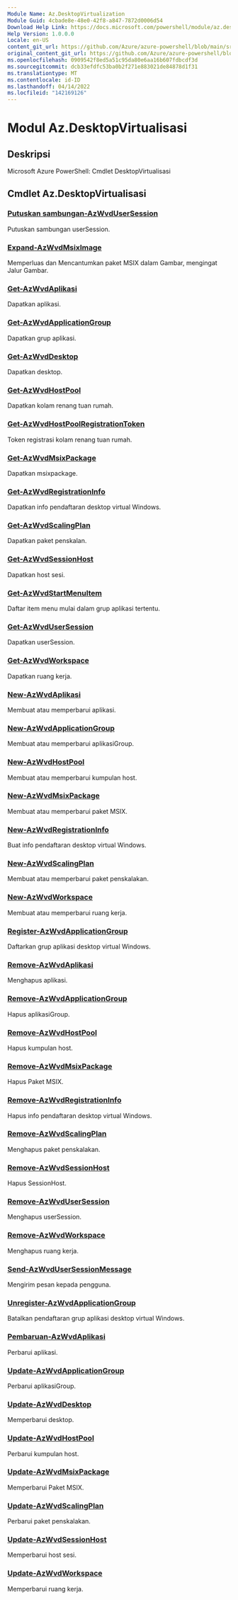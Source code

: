 ```yaml
---
Module Name: Az.DesktopVirtualization
Module Guid: 4cbade8e-48e0-42f8-a847-7872d0006d54
Download Help Link: https://docs.microsoft.com/powershell/module/az.desktopvirtualization
Help Version: 1.0.0.0
Locale: en-US
content_git_url: https://github.com/Azure/azure-powershell/blob/main/src/DesktopVirtualization/help/Az.DesktopVirtualization.md
original_content_git_url: https://github.com/Azure/azure-powershell/blob/main/src/DesktopVirtualization/help/Az.DesktopVirtualization.md
ms.openlocfilehash: 0909542f8ed5a51c95da80e6aa16b607fdbcdf3d
ms.sourcegitcommit: dcb33efdfc53ba0b2f271e883021de84878d1f31
ms.translationtype: MT
ms.contentlocale: id-ID
ms.lasthandoff: 04/14/2022
ms.locfileid: "142169126"
---
```

# Modul Az.DesktopVirtualisasi
## Deskripsi
Microsoft Azure PowerShell: Cmdlet DesktopVirtualisasi

## Cmdlet Az.DesktopVirtualisasi
### [Putuskan sambungan-AzWvdUserSession](Disconnect-AzWvdUserSession.md)
Putuskan sambungan userSession.

### [Expand-AzWvdMsixImage](Expand-AzWvdMsixImage.md)
Memperluas dan Mencantumkan paket MSIX dalam Gambar, mengingat Jalur Gambar.

### [Get-AzWvdAplikasi](Get-AzWvdApplication.md)
Dapatkan aplikasi.

### [Get-AzWvdApplicationGroup](Get-AzWvdApplicationGroup.md)
Dapatkan grup aplikasi.

### [Get-AzWvdDesktop](Get-AzWvdDesktop.md)
Dapatkan desktop.

### [Get-AzWvdHostPool](Get-AzWvdHostPool.md)
Dapatkan kolam renang tuan rumah.

### [Get-AzWvdHostPoolRegistrationToken](Get-AzWvdHostPoolRegistrationToken.md)
Token registrasi kolam renang tuan rumah.

### [Get-AzWvdMsixPackage](Get-AzWvdMsixPackage.md)
Dapatkan msixpackage.

### [Get-AzWvdRegistrationInfo](Get-AzWvdRegistrationInfo.md)
Dapatkan info pendaftaran desktop virtual Windows.

### [Get-AzWvdScalingPlan](Get-AzWvdScalingPlan.md)
Dapatkan paket penskalan.

### [Get-AzWvdSessionHost](Get-AzWvdSessionHost.md)
Dapatkan host sesi.

### [Get-AzWvdStartMenuItem](Get-AzWvdStartMenuItem.md)
Daftar item menu mulai dalam grup aplikasi tertentu.

### [Get-AzWvdUserSession](Get-AzWvdUserSession.md)
Dapatkan userSession.

### [Get-AzWvdWorkspace](Get-AzWvdWorkspace.md)
Dapatkan ruang kerja.

### [New-AzWvdAplikasi](New-AzWvdApplication.md)
Membuat atau memperbarui aplikasi.

### [New-AzWvdApplicationGroup](New-AzWvdApplicationGroup.md)
Membuat atau memperbarui aplikasiGroup.

### [New-AzWvdHostPool](New-AzWvdHostPool.md)
Membuat atau memperbarui kumpulan host.

### [New-AzWvdMsixPackage](New-AzWvdMsixPackage.md)
Membuat atau memperbarui paket MSIX.

### [New-AzWvdRegistrationInfo](New-AzWvdRegistrationInfo.md)
Buat info pendaftaran desktop virtual Windows.

### [New-AzWvdScalingPlan](New-AzWvdScalingPlan.md)
Membuat atau memperbarui paket penskalakan.

### [New-AzWvdWorkspace](New-AzWvdWorkspace.md)
Membuat atau memperbarui ruang kerja.

### [Register-AzWvdApplicationGroup](Register-AzWvdApplicationGroup.md)
Daftarkan grup aplikasi desktop virtual Windows.

### [Remove-AzWvdAplikasi](Remove-AzWvdApplication.md)
Menghapus aplikasi.

### [Remove-AzWvdApplicationGroup](Remove-AzWvdApplicationGroup.md)
Hapus aplikasiGroup.

### [Remove-AzWvdHostPool](Remove-AzWvdHostPool.md)
Hapus kumpulan host.

### [Remove-AzWvdMsixPackage](Remove-AzWvdMsixPackage.md)
Hapus Paket MSIX.

### [Remove-AzWvdRegistrationInfo](Remove-AzWvdRegistrationInfo.md)
Hapus info pendaftaran desktop virtual Windows.

### [Remove-AzWvdScalingPlan](Remove-AzWvdScalingPlan.md)
Menghapus paket penskalakan.

### [Remove-AzWvdSessionHost](Remove-AzWvdSessionHost.md)
Hapus SessionHost.

### [Remove-AzWvdUserSession](Remove-AzWvdUserSession.md)
Menghapus userSession.

### [Remove-AzWvdWorkspace](Remove-AzWvdWorkspace.md)
Menghapus ruang kerja.

### [Send-AzWvdUserSessionMessage](Send-AzWvdUserSessionMessage.md)
Mengirim pesan kepada pengguna.

### [Unregister-AzWvdApplicationGroup](Unregister-AzWvdApplicationGroup.md)
Batalkan pendaftaran grup aplikasi desktop virtual Windows.

### [Pembaruan-AzWvdAplikasi](Update-AzWvdApplication.md)
Perbarui aplikasi.

### [Update-AzWvdApplicationGroup](Update-AzWvdApplicationGroup.md)
Perbarui aplikasiGroup.

### [Update-AzWvdDesktop](Update-AzWvdDesktop.md)
Memperbarui desktop.

### [Update-AzWvdHostPool](Update-AzWvdHostPool.md)
Perbarui kumpulan host.

### [Update-AzWvdMsixPackage](Update-AzWvdMsixPackage.md)
Memperbarui Paket MSIX.

### [Update-AzWvdScalingPlan](Update-AzWvdScalingPlan.md)
Perbarui paket penskalakan.

### [Update-AzWvdSessionHost](Update-AzWvdSessionHost.md)
Memperbarui host sesi.

### [Update-AzWvdWorkspace](Update-AzWvdWorkspace.md)
Memperbarui ruang kerja.

